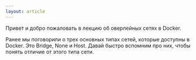 ```yaml
---
layout: article
---
```


Привет и добро пожаловать в лекцию об оверлейных сетях в Docker. 

Ранее мы поговорили о трех основных типах сетей, которые доступны в Docker. Это Bridge, None и Host. Давай быстро вспомним про них, чтобы понять отличие от этого типа сети.
